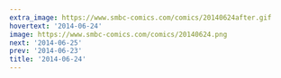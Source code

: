 ```yaml
---
extra_image: https://www.smbc-comics.com/comics/20140624after.gif
hovertext: '2014-06-24'
image: https://www.smbc-comics.com/comics/20140624.png
next: '2014-06-25'
prev: '2014-06-23'
title: '2014-06-24'
---
```

